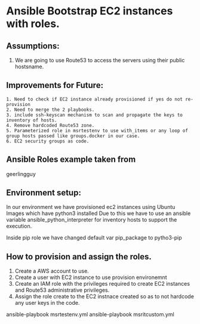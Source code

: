 # Ansible Bootstrap EC2 instances with roles.

## Assumptions:
   1. We are going to use Route53 to access the servers using their public hostsname.
   
## Improvements for Future:
    1. Need to check if EC2 instance already provisioned if yes do not re-provision
    2. Need to merge the 2 playbooks.
    3. include ssh-keyscan mechanism to scan and propagate the keys to inventory of hosts.
    4. Remove hardcoded Route53 zone.
    5. Parameterized role in msrtestenv to use with_items or any loop of group hosts passed like groups.docker in our case.
    6. EC2 security groups as code.
    
## Ansible Roles example taken from
geerlingguy
    
## Environment setup:
In our environment we have provisioned ec2 instances using Ubuntu Images which have python3 installed
Due to this we have to use an ansible variable ansible_python_interpreter for inventory hosts to support the execution.

Inside pip role we have changed default var pip_package to pytho3-pip

## How to provision and assign the roles.

1. Create a AWS account to use.
2. Create a user with EC2 instance to use provision environemnt
3. Create an IAM role with the privileges required to create EC2 instances and Route53 administrative privileges.
4. Assign the role create to the EC2 instnace created so as to not hardcode any user keys in the code.

ansible-playbook msrtestenv.yml
ansible-playbook msritcustom.yml
